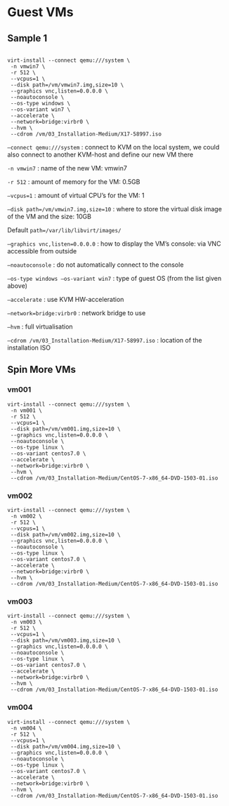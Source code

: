 
# Guest VMs

## Sample 1
```

virt-install --connect qemu:///system \
 -n vmwin7 \
 -r 512 \
 --vcpus=1 \
 --disk path=/vm/vmwin7.img,size=10 \
 --graphics vnc,listen=0.0.0.0 \
 --noautoconsole \
 --os-type windows \
 --os-variant win7 \
 --accelerate \
 --network=bridge:virbr0 \
 --hvm \
 --cdrom /vm/03_Installation-Medium/X17-58997.iso

```

`–connect qemu:///system` : connect to KVM on the local system, we could also connect to another KVM-host and define our new VM there

`-n vmwin7` : name of the new VM: vmwin7

`-r 512` : amount of memory for the VM: 0.5GB

`–vcpus=1` : amount of virtual CPU’s for the VM: 1

`–disk path=/vm/vmwin7.img,size=10` : where to store the virtual disk image of the VM and the size: 10GB

Default `path=/var/lib/libvirt/images/`




`–graphics vnc,listen=0.0.0.0` : how to display the VM’s console: via VNC accessible from outside

`–noautoconsole` : do not automatically connect to the console

`–os-type windows –os-variant win7` : type of guest OS (from the list given above)

`–accelerate` : use KVM HW-acceleration

`–network=bridge:virbr0` : network bridge to use

`–hvm` : full virtualisation

`–cdrom /vm/03_Installation-Medium/X17-58997.iso` : location of the installation ISO

## Spin More VMs

### vm001
```
virt-install --connect qemu:///system \
 -n vm001 \
 -r 512 \
 --vcpus=1 \
 --disk path=/vm/vm001.img,size=10 \
 --graphics vnc,listen=0.0.0.0 \
 --noautoconsole \
 --os-type linux \
 --os-variant centos7.0 \
 --accelerate \
 --network=bridge:virbr0 \
 --hvm \
 --cdrom /vm/03_Installation-Medium/CentOS-7-x86_64-DVD-1503-01.iso
```

### vm002
```
virt-install --connect qemu:///system \
 -n vm002 \
 -r 512 \
 --vcpus=1 \
 --disk path=/vm/vm002.img,size=10 \
 --graphics vnc,listen=0.0.0.0 \
 --noautoconsole \
 --os-type linux \
 --os-variant centos7.0 \
 --accelerate \
 --network=bridge:virbr0 \
 --hvm \
 --cdrom /vm/03_Installation-Medium/CentOS-7-x86_64-DVD-1503-01.iso
```

### vm003
```
virt-install --connect qemu:///system \
 -n vm003 \
 -r 512 \
 --vcpus=1 \
 --disk path=/vm/vm003.img,size=10 \
 --graphics vnc,listen=0.0.0.0 \
 --noautoconsole \
 --os-type linux \
 --os-variant centos7.0 \
 --accelerate \
 --network=bridge:virbr0 \
 --hvm \
 --cdrom /vm/03_Installation-Medium/CentOS-7-x86_64-DVD-1503-01.iso
```

### vm004
```
virt-install --connect qemu:///system \
 -n vm004 \
 -r 512 \
 --vcpus=1 \
 --disk path=/vm/vm004.img,size=10 \
 --graphics vnc,listen=0.0.0.0 \
 --noautoconsole \
 --os-type linux \
 --os-variant centos7.0 \
 --accelerate \
 --network=bridge:virbr0 \
 --hvm \
 --cdrom /vm/03_Installation-Medium/CentOS-7-x86_64-DVD-1503-01.iso
```


